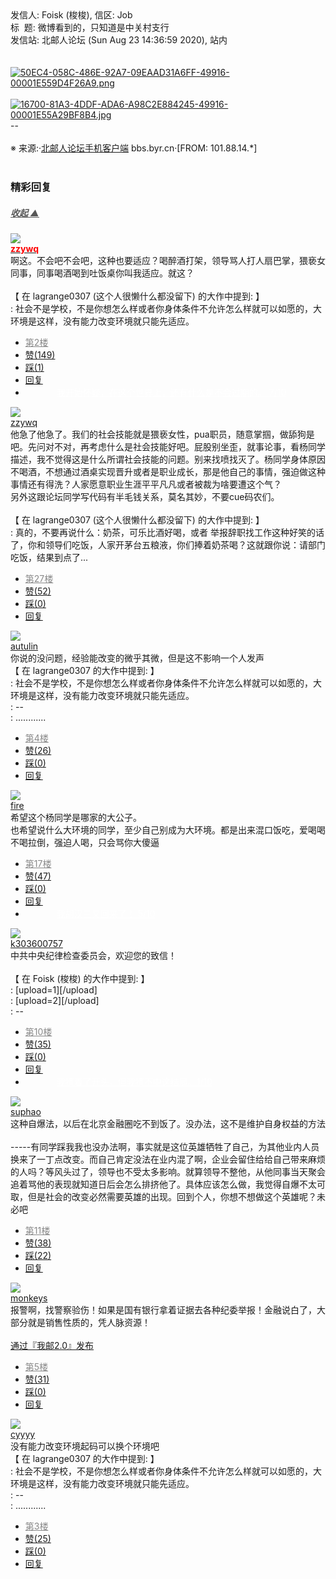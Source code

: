 <div class="a-content-wrap">发信人: Foisk (梭梭), 信区: Job<br>标&nbsp;&nbsp;题: 微博看到的，只知道是中关村支行<br>发信站: 北邮人论坛 (Sun Aug 23 14:36:59 2020), 站内<br><br><br><a target="_blank" href="https://bbs.byr.cn/att/Job/0/2098722/294"><img border="0" title="50EC4-058C-486E-92A7-09EAAD31A6FF-49916-00001E559D4F26A9.png" src="https://bbs.byr.cn/att/Job/0/2098722/294" alt="50EC4-058C-486E-92A7-09EAAD31A6FF-49916-00001E559D4F26A9.png" class="resizeable"></a><br><br><a target="_blank" href="https://bbs.byr.cn/att/Job/0/2098722/1504935"><img border="0" title="16700-81A3-4DDF-ADA6-A98C2E884245-49916-00001E55A29BF8B4.jpg" src="https://bbs.byr.cn/att/Job/0/2098722/1504935" alt="16700-81A3-4DDF-ADA6-A98C2E884245-49916-00001E55A29BF8B4.jpg" class="resizeable"></a><br>--<br><br><font class="f000"></font><font class="f004">※ 来源:·<a target="_blank" href="http://developers.byr.cn/mobile">北邮人论坛手机客户端</a> bbs.byr.cn·[FROM: 101.88.14.*]</font><font class="f000"><br><br></font><div id="nice_view" class="corner" style="margin:0;display:block"><div class="a-nice-comment-divline"><h3><span>精彩回复</span></h3><h5><a class="a-func-toggle" style="color:#555;" href="#">收起 ▲</a></h5></div><div class="a-nice-comment"><div class="a-nice-comment-item"><a class="a-nice-comment-face" href="/user/query/zzywq"><img src="https://bbs.byr.cn/img/face_default_m.jpg"></a><div class="a-nice-comment-cell"><div class="a-nice-comment-id"><a href="/user/query/zzywq"><strong style="color:red;">zzywq</strong></a></div><div class="a-nice-comment-content">啊这。不会吧不会吧，这种也要适应？喝醉酒打架，领导骂人打人扇巴掌，猥亵女同事，同事喝酒喝到吐饭桌你叫我适应。就这？<br><br>【 在 lagrange0307 (这个人很懒什么都没留下) 的大作中提到: 】<br>: 社会不是学校，不是你想怎么样或者你身体条件不允许怎么样就可以如愿的，大环境是这样，没有能力改变环境就只能先适应。</div><div><ul class="a-func a-nice-comment-func"><li><a class="a-nice-comment-floor" style="color:#888;" title="点击跳转" href="/article/Job/2098722?s=2098725">第2楼</a></li><li><a href="/article/Job/ajax_voteup/2098725.json" class="a-func-like" id="like_list2098725"><samp class="ico-pos-zaninactive" id="icon_like_list2098725"></samp>赞(149)</a></li><li><a href="/article/Job/ajax_votedown/2098725.json" id="listCai2098725" class="a-func-cai"><samp class="ico-pos-caiinactive" id="icon_list_cai2098725"></samp>踩(1)</a></li><li><samp class="ico-pos-reply"></samp><a href="/article/Job/post/2098725" class="a-post">回复</a></li><li><a href="#" style="color:white;margin:0px 50px;">我开始怀疑，在这个世界上，还有什么是不会过期的。 7/10</a></li></ul></div></div></div><div class="a-nice-comment-item"><a class="a-nice-comment-face" href="/user/query/zzywq"><img src="https://bbs.byr.cn/img/face_default_m.jpg"></a><div class="a-nice-comment-cell"><div class="a-nice-comment-id"><a href="/user/query/zzywq">zzywq</a></div><div class="a-nice-comment-content">他急了他急了。我们的社会技能就是猥亵女性，pua职员，随意掌掴，做舔狗是吧。先问对不对，再考虑什么是社会技能好吧。屁股别坐歪，就事论事，看杨同学描述，我不觉得这是什么所谓社会技能的问题。别来找喷找灭了。杨同学身体原因不喝酒，不想通过酒桌实现晋升或者是职业成长，那是他自己的事情，强迫做这种事情还有得洗？人家愿意职业生涯平平凡凡或者被裁为啥要遭这个气？<br>另外这跟论坛同学写代码有半毛钱关系，莫名其妙，不要cue码农们。<br><br>【 在 lagrange0307 (这个人很懒什么都没留下) 的大作中提到: 】<br>: 真的，不要再说什么：奶茶，可乐比酒好喝，或者 举报辞职找工作这种好笑的话了，你和领导们吃饭，人家开茅台五粮液，你们捧着奶茶喝？这就跟你说：请部门吃饭，结果到点了...</div><div><ul class="a-func a-nice-comment-func"><li><a class="a-nice-comment-floor" style="color:#888;" title="点击跳转" href="/article/Job/2098722?s=2098766">第27楼</a></li><li><a href="/article/Job/ajax_voteup/2098766.json" class="a-func-like" id="like_list2098766"><samp class="ico-pos-zaninactive" id="icon_like_list2098766"></samp>赞(52)</a></li><li><a href="/article/Job/ajax_votedown/2098766.json" id="listCai2098766" class="a-func-cai"><samp class="ico-pos-caiinactive" id="icon_list_cai2098766"></samp>踩(0)</a></li><li><samp class="ico-pos-reply"></samp><a href="/article/Job/post/2098766" class="a-post">回复</a></li></ul></div></div></div><div class="a-nice-comment-item"><a class="a-nice-comment-face" href="/user/query/autulin"><img src="https://bbs.byr.cn/uploadFace/A/autulin.5551.gif"></a><div class="a-nice-comment-cell"><div class="a-nice-comment-id"><a href="/user/query/autulin">autulin</a></div><div class="a-nice-comment-content">你说的没问题，经验能改变的微乎其微，但是这不影响一个人发声<br>【 在 lagrange0307 的大作中提到: 】<br>: 社会不是学校，不是你想怎么样或者你身体条件不允许怎么样就可以如愿的，大环境是这样，没有能力改变环境就只能先适应。<br>: --<br>: ............</div><div><ul class="a-func a-nice-comment-func"><li><a class="a-nice-comment-floor" style="color:#888;" title="点击跳转" href="/article/Job/2098722?s=2098727">第4楼</a></li><li><a href="/article/Job/ajax_voteup/2098727.json" class="a-func-like" id="like_list2098727"><samp class="ico-pos-zaninactive" id="icon_like_list2098727"></samp>赞(26)</a></li><li><a href="/article/Job/ajax_votedown/2098727.json" id="listCai2098727" class="a-func-cai"><samp class="ico-pos-caiinactive" id="icon_list_cai2098727"></samp>踩(0)</a></li><li><samp class="ico-pos-reply"></samp><a href="/article/Job/post/2098727" class="a-post">回复</a></li></ul></div></div></div><div class="a-nice-comment-item"><a class="a-nice-comment-face" href="/user/query/fire"><img src="https://bbs.byr.cn/img/face_default_m.jpg"></a><div class="a-nice-comment-cell"><div class="a-nice-comment-id"><a href="/user/query/fire">fire</a></div><div class="a-nice-comment-content">希望这个杨同学是哪家的大公子。<br>也希望说什么大环境的同学，至少自己别成为大环境。都是出来混口饭吃，爱喝喝不喝拉倒，强迫人喝，只会骂你大傻逼</div><div><ul class="a-func a-nice-comment-func"><li><a class="a-nice-comment-floor" style="color:#888;" title="点击跳转" href="/article/Job/2098722?s=2098750">第17楼</a></li><li><a href="/article/Job/ajax_voteup/2098750.json" class="a-func-like" id="like_list2098750"><samp class="ico-pos-zaninactive" id="icon_like_list2098750"></samp>赞(47)</a></li><li><a href="/article/Job/ajax_votedown/2098750.json" id="listCai2098750" class="a-func-cai"><samp class="ico-pos-caiinactive" id="icon_list_cai2098750"></samp>踩(0)</a></li><li><samp class="ico-pos-reply"></samp><a href="/article/Job/post/2098750" class="a-post">回复</a></li><li><a href="#" style="color:white;margin:0px 50px;">我胡汉三又回来了！ 5/10</a></li></ul></div></div></div><div class="a-nice-comment-item"><a class="a-nice-comment-face" href="/user/query/k303600757"><img src="https://bbs.byr.cn/img/face_default_m.jpg"></a><div class="a-nice-comment-cell"><div class="a-nice-comment-id"><a href="/user/query/k303600757">k303600757</a></div><div class="a-nice-comment-content">中共中央纪律检查委员会，欢迎您的致信！<br><br>【 在 Foisk (梭梭) 的大作中提到: 】<br>: [upload=1][/upload]<br>: [upload=2][/upload]<br>: --</div><div><ul class="a-func a-nice-comment-func"><li><a class="a-nice-comment-floor" style="color:#888;" title="点击跳转" href="/article/Job/2098722?s=2098741">第10楼</a></li><li><a href="/article/Job/ajax_voteup/2098741.json" class="a-func-like" id="like_list2098741"><samp class="ico-pos-zaninactive" id="icon_like_list2098741"></samp>赞(35)</a></li><li><a href="/article/Job/ajax_votedown/2098741.json" id="listCai2098741" class="a-func-cai"><samp class="ico-pos-caiinactive" id="icon_list_cai2098741"></samp>踩(0)</a></li><li><samp class="ico-pos-reply"></samp><a href="/article/Job/post/2098741" class="a-post">回复</a></li><li><a href="#" style="color:white;margin:0px 50px;">我猜着了开头，但我猜不中这结局。1/10</a></li></ul></div></div></div><div class="a-nice-comment-item"><a class="a-nice-comment-face" href="/user/query/suphao"><img src="https://bbs.byr.cn/uploadFace/S/suphao.6120.jpg"></a><div class="a-nice-comment-cell"><div class="a-nice-comment-id"><a href="/user/query/suphao">suphao</a></div><div class="a-nice-comment-content">这种自爆法，以后在北京金融圈吃不到饭了。没办法，这不是维护自身权益的方法<br><br>-----有同学踩我我也没办法啊，事实就是这位英雄牺牲了自己，为其他业内人员换来了一丁点改变。而自己肯定没法在业内混了啊，企业会留住给给自己带来麻烦的人吗？等风头过了，领导也不受太多影响。就算领导不整他，从他同事当天聚会追着骂他的表现就知道日后会怎么排挤他了。具体应该怎么做，我觉得自爆不太可取，但是社会的改变必然需要英雄的出现。回到个人，你想不想做这个英雄呢？未必吧</div><div><ul class="a-func a-nice-comment-func"><li><a class="a-nice-comment-floor" style="color:#888;" title="点击跳转" href="/article/Job/2098722?s=2098742">第11楼</a></li><li><a href="/article/Job/ajax_voteup/2098742.json" class="a-func-like" id="like_list2098742"><samp class="ico-pos-zaninactive" id="icon_like_list2098742"></samp>赞(38)</a></li><li><a href="/article/Job/ajax_votedown/2098742.json" id="listCai2098742" class="a-func-cai"><samp class="ico-pos-caiinactive" id="icon_list_cai2098742"></samp>踩(22)</a></li><li><samp class="ico-pos-reply"></samp><a href="/article/Job/post/2098742" class="a-post">回复</a></li></ul></div></div></div><div class="a-nice-comment-item"><a class="a-nice-comment-face" href="/user/query/monkeys"><img src="https://bbs.byr.cn/img/face_default_m.jpg"></a><div class="a-nice-comment-cell"><div class="a-nice-comment-id"><a href="/user/query/monkeys">monkeys</a></div><div class="a-nice-comment-content">报警啊，找警察验伤！如果是国有银行拿着证据去各种纪委举报！金融说白了，大部分就是销售性质的，凭人脉资源！<br><br><a target="_blank" href="http://iwoyou.duapp.com">通过『我邮2.0』发布</a></div><div><ul class="a-func a-nice-comment-func"><li><a class="a-nice-comment-floor" style="color:#888;" title="点击跳转" href="/article/Job/2098722?s=2098729">第5楼</a></li><li><a href="/article/Job/ajax_voteup/2098729.json" class="a-func-like" id="like_list2098729"><samp class="ico-pos-zaninactive" id="icon_like_list2098729"></samp>赞(31)</a></li><li><a href="/article/Job/ajax_votedown/2098729.json" id="listCai2098729" class="a-func-cai"><samp class="ico-pos-caiinactive" id="icon_list_cai2098729"></samp>踩(0)</a></li><li><samp class="ico-pos-reply"></samp><a href="/article/Job/post/2098729" class="a-post">回复</a></li></ul></div></div></div><div class="a-nice-comment-item"><a class="a-nice-comment-face" href="/user/query/cyyyy"><img src="https://bbs.byr.cn/uploadFace/C/cyyyy.9868.jpg"></a><div class="a-nice-comment-cell"><div class="a-nice-comment-id"><a href="/user/query/cyyyy">cyyyy</a></div><div class="a-nice-comment-content">没有能力改变环境起码可以换个环境吧<br>【 在 lagrange0307 的大作中提到: 】<br>: 社会不是学校，不是你想怎么样或者你身体条件不允许怎么样就可以如愿的，大环境是这样，没有能力改变环境就只能先适应。<br>: --<br>: ............</div><div><ul class="a-func a-nice-comment-func"><li><a class="a-nice-comment-floor" style="color:#888;" title="点击跳转" href="/article/Job/2098722?s=2098726">第3楼</a></li><li><a href="/article/Job/ajax_voteup/2098726.json" class="a-func-like" id="like_list2098726"><samp class="ico-pos-zaninactive" id="icon_like_list2098726"></samp>赞(25)</a></li><li><a href="/article/Job/ajax_votedown/2098726.json" id="listCai2098726" class="a-func-cai"><samp class="ico-pos-caiinactive" id="icon_list_cai2098726"></samp>踩(0)</a></li><li><samp class="ico-pos-reply"></samp><a href="/article/Job/post/2098726" class="a-post">回复</a></li></ul></div></div></div></div></div><!--成就解锁：彩蛋2号获得！输入魂斗罗秘籍可解锁彩蛋3号。hint： IE 0=A  1=B--来自bbs.byr.cn----></div>